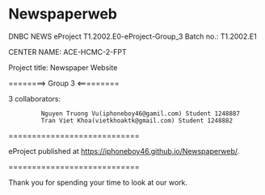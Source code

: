 # Newspaperweb
DNBC NEWS
eProject
T1.2002.E0-eProject-Group_3
Batch no.: T1.2002.E1

CENTER NAME: ACE-HCMC-2-FPT

Project title: Newspaper Website

========> Group 3 <=========

3 collaborators:

             Nguyen Truong Vu(iphoneboy46@gamil.com) Student 1248887
             Tran Viet Khoa(vietkhoaktk@gmail.com) Student 1248882
============================

eProject published at https://iphoneboy46.github.io/Newspaperweb/.

============================

Thank you for spending your time to look at our work.
